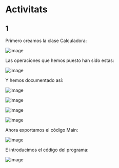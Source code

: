 # Activitats
## 1
Primero creamos la clase Calculadora:


![image](https://user-images.githubusercontent.com/114908591/234491757-137510f4-6add-44e3-b7a3-9c7d0397c613.png)
 
 Las operaciones que hemos puesto han sido estas:
 
 
![image](https://user-images.githubusercontent.com/114908591/234491870-878375c6-e01d-4940-971c-6d2a4111a371.png)

Y hemos documentado así:


![image](https://user-images.githubusercontent.com/114908591/234491932-ed41104f-c2d6-4128-a084-8991e91d65f8.png)


![image](https://user-images.githubusercontent.com/114908591/234491983-bed10aec-023a-4f9d-a93f-1d2a21886ffd.png)


![image](https://user-images.githubusercontent.com/114908591/234492006-79af3bf1-cde5-4508-a64f-2f287b76db91.png)


![image](https://user-images.githubusercontent.com/114908591/234492037-d60703e3-417d-4b2c-ba57-72791f105087.png)



Ahora exportamos el código Main:


![image](https://user-images.githubusercontent.com/114908591/234492093-b85ba2b5-2f76-4a16-b586-fa59e1e084c8.png)


E introducimos el código del programa:


![image](https://user-images.githubusercontent.com/114908591/234492163-1ae27073-c8ba-409d-8203-1b862775cd24.png)






 
